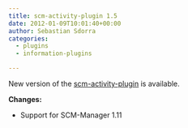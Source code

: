 ```yaml
---
title: scm-activity-plugin 1.5
date: 2012-01-09T10:01:40+00:00
author: Sebastian Sdorra
categories:
  - plugins
  - information-plugins

---
```

New version of the [scm-activity-plugin](https://github.com/scm-manager/scm-activity-plugin) is available.

**Changes:**

- Support for SCM-Manager 1.11

